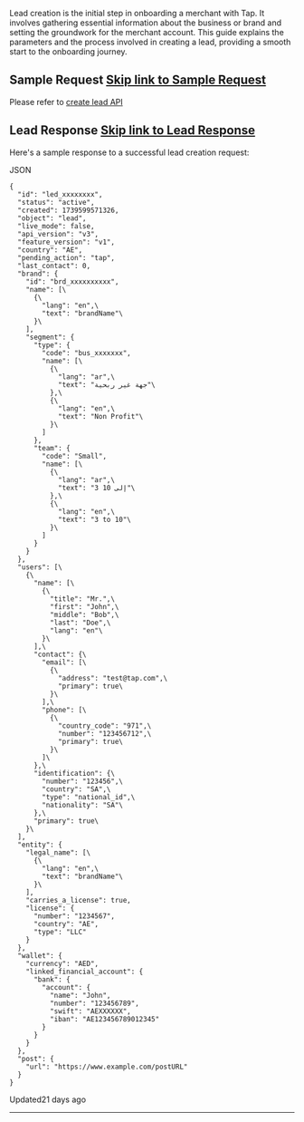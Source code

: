 Lead creation is the initial step in onboarding a merchant with Tap. It involves gathering essential information about the business or brand and setting the groundwork for the merchant account. This guide explains the parameters and the process involved in creating a lead, providing a smooth start to the onboarding journey.

## Sample Request   [Skip link to Sample Request](https://developers.tap.company/docs/creating-a-lead\#sample-request)

Please refer to [create lead API](https://developers.tap.company/reference/create-a-lead-v3)

## Lead Response   [Skip link to Lead Response](https://developers.tap.company/docs/creating-a-lead\#lead-response)

Here's a sample response to a successful lead creation request:

JSON

```rdmd-code lang-json theme-light
{
  "id": "led_xxxxxxxx",
  "status": "active",
  "created": 1739599571326,
  "object": "lead",
  "live_mode": false,
  "api_version": "v3",
  "feature_version": "v1",
  "country": "AE",
  "pending_action": "tap",
  "last_contact": 0,
  "brand": {
    "id": "brd_xxxxxxxxxx",
    "name": [\
      {\
        "lang": "en",\
        "text": "brandName"\
      }\
    ],
    "segment": {
      "type": {
        "code": "bus_xxxxxxx",
        "name": [\
          {\
            "lang": "ar",\
            "text": "جهة غير ربحية"\
          },\
          {\
            "lang": "en",\
            "text": "Non Profit"\
          }\
        ]
      },
      "team": {
        "code": "Small",
        "name": [\
          {\
            "lang": "ar",\
            "text": "3 إلى 10"\
          },\
          {\
            "lang": "en",\
            "text": "3 to 10"\
          }\
        ]
      }
    }
  },
  "users": [\
    {\
      "name": [\
        {\
          "title": "Mr.",\
          "first": "John",\
          "middle": "Bob",\
          "last": "Doe",\
          "lang": "en"\
        }\
      ],\
      "contact": {\
        "email": [\
          {\
            "address": "test@tap.com",\
            "primary": true\
          }\
        ],\
        "phone": [\
          {\
            "country_code": "971",\
            "number": "123456712",\
            "primary": true\
          }\
        ]\
      },\
      "identification": {\
        "number": "123456",\
        "country": "SA",\
        "type": "national_id",\
        "nationality": "SA"\
      },\
      "primary": true\
    }\
  ],
  "entity": {
    "legal_name": [\
      {\
        "lang": "en",\
        "text": "brandName"\
      }\
    ],
    "carries_a_license": true,
    "license": {
      "number": "1234567",
      "country": "AE",
      "type": "LLC"
    }
  },
  "wallet": {
    "currency": "AED",
    "linked_financial_account": {
      "bank": {
        "account": {
          "name": "John",
          "number": "123456789",
          "swift": "AEXXXXXX",
          "iban": "AE123456789012345"
        }
      }
    }
  },
  "post": {
    "url": "https://www.example.com/postURL"
  }
}

```

Updated21 days ago

* * *